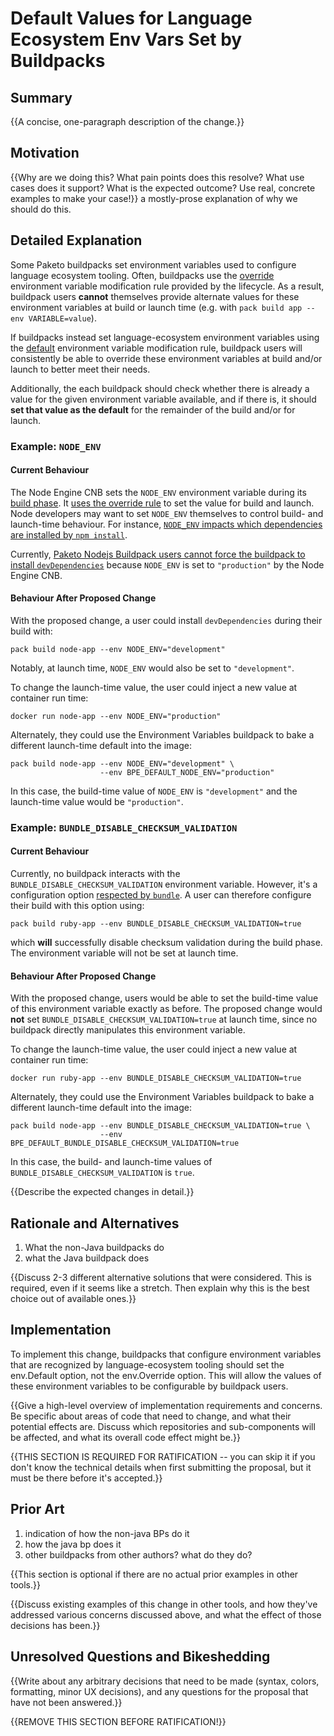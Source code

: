 # Default Values for Language Ecosystem Env Vars Set by Buildpacks

## Summary

{{A concise, one-paragraph description of the change.}}

## Motivation

{{Why are we doing this? What pain points does this resolve? What use cases
does it support? What is the expected outcome? Use real, concrete examples to
make your case!}}
a mostly-prose explanation of why we should do this.

## Detailed Explanation

Some Paketo buildpacks set environment variables used to configure language
ecosystem tooling. Often, buildpacks use the
[override](https://github.com/buildpacks/spec/blob/main/buildpack.md#override)
environment variable modification rule provided by the lifecycle. As a result,
buildpack users **cannot** themselves provide alternate values for these
environment variables at build or launch time (e.g. with `pack build app --env
VARIABLE=value`).


If buildpacks instead set language-ecosystem environment variables using the
[default](https://github.com/buildpacks/spec/blob/main/buildpack.md#default)
environment variable modification rule, buildpack users will consistently be
able to override these environment variables at build and/or launch to better
meet their needs.

Additionally, the each buildpack should check whether there is already a value
for the given environment variable available, and if there is, it should **set
that value as the default** for the remainder of the build and/or for launch.

### Example: `NODE_ENV`
#### Current Behaviour
The Node Engine CNB sets the `NODE_ENV`  environment variable during its [build
phase](https://github.com/paketo-buildpacks/node-engine/blob/b8169c8ed58a468e28c0ebafea7cfa528e8a3e69/build.go#L110).
It [uses the override
rule](https://github.com/paketo-buildpacks/node-engine/blob/b8169c8ed58a468e28c0ebafea7cfa528e8a3e69/environment.go#L35)
to set the value for build and launch. Node developers may want to set
`NODE_ENV` themselves to control build- and launch-time behaviour. For
instance, [`NODE_ENV` impacts which dependencies are installed by `npm
install`](https://docs.npmjs.com/cli/v6/commands/npm-install#description).

Currently, [Paketo Nodejs Buildpack users cannot force the buildpack to install
`devDependencies`](https://github.com/paketo-buildpacks/node-engine/issues/196)
because `NODE_ENV` is set to `"production"` by the Node Engine CNB.

#### Behaviour After Proposed Change
With the proposed change, a user could install `devDependencies` during their
build with:
```
pack build node-app --env NODE_ENV="development"
```

Notably, at launch time, `NODE_ENV` would also be set to `"development"`.

To change the launch-time value, the user could inject a new value at container
run time:
```
docker run node-app --env NODE_ENV="production"
```

Alternately, they could use the Environment Variables buildpack to bake a
different launch-time default into the image:
```
pack build node-app --env NODE_ENV="development" \
                    --env BPE_DEFAULT_NODE_ENV="production"
```
In this case, the build-time value of `NODE_ENV` is `"development"` and the
launch-time value would be `"production"`.


### Example: `BUNDLE_DISABLE_CHECKSUM_VALIDATION`
#### Current Behaviour
Currently, no buildpack interacts with the `BUNDLE_DISABLE_CHECKSUM_VALIDATION`
environment variable. However, it's a configuration option [respected by
`bundle`](https://bundler.io/v2.0/bundle_config.html#LIST-OF-AVAILABLE-KEYS). A
user can therefore configure their build with this option using:
```
pack build ruby-app --env BUNDLE_DISABLE_CHECKSUM_VALIDATION=true
```
which **will** successfully disable checksum validation during the build phase.
The environment variable will not be set at launch time.

#### Behaviour After Proposed Change
With the proposed change, users would be able to set the build-time value of
this environment variable exactly as before. The proposed change would **not**
set `BUNDLE_DISABLE_CHECKSUM_VALIDATION=true` at launch time, since no
buildpack directly manipulates this environment variable.

To change the launch-time value, the user could inject a new value at container
run time:
```
docker run ruby-app --env BUNDLE_DISABLE_CHECKSUM_VALIDATION=true
```

Alternately, they could use the Environment Variables buildpack to bake a
different launch-time default into the image:
```
pack build node-app --env BUNDLE_DISABLE_CHECKSUM_VALIDATION=true \
                    --env BPE_DEFAULT_BUNDLE_DISABLE_CHECKSUM_VALIDATION=true
```
In this case, the build- and launch-time values of `BUNDLE_DISABLE_CHECKSUM_VALIDATION` is `true`.


{{Describe the expected changes in detail.}}

## Rationale and Alternatives

1. What the non-Java buildpacks do
2. what the Java buildpack does

{{Discuss 2-3 different alternative solutions that were considered. This is
required, even if it seems like a stretch. Then explain why this is the best
choice out of available ones.}}

## Implementation

To implement this change, buildpacks that configure environment variables that
are recognized by language-ecosystem tooling should set the env.Default option,
not the env.Override option. This will allow the values of these environment
variables to be configurable by buildpack users.

{{Give a high-level overview of implementation requirements and concerns. Be
specific about areas of code that need to change, and what their potential
effects are. Discuss which repositories and sub-components will be affected,
and what its overall code effect might be.}}

{{THIS SECTION IS REQUIRED FOR RATIFICATION -- you can skip it if you don't
know the technical details when first submitting the proposal, but it must be
there before it's accepted.}}

## Prior Art

1. indication of how the non-java BPs do it
2. how the java bp does it
3. other buildpacks from other authors? what do they do?

{{This section is optional if there are no actual prior examples in other tools.}}

{{Discuss existing examples of this change in other tools, and how they've
addressed various concerns discussed above, and what the effect of those
decisions has been.}}

## Unresolved Questions and Bikeshedding

{{Write about any arbitrary decisions that need to be made (syntax, colors,
formatting, minor UX decisions), and any questions for the proposal that have
not been answered.}}

{{REMOVE THIS SECTION BEFORE RATIFICATION!}}
